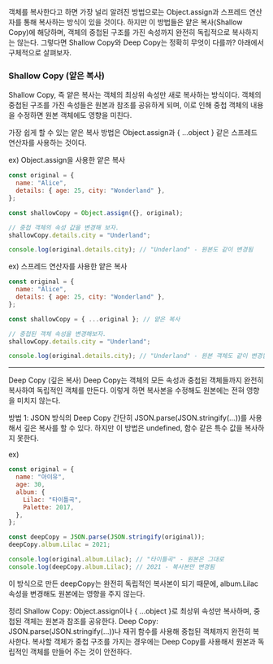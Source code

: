 객체를 복사한다고 하면 가장 널리 알려진 방법으로는 Object.assign과 스프레드 연산자를 통해 복사하는 방식이 있을 것이다. 하지만 이 방법들은 얕은 복사(Shallow Copy)에 해당하며, 객체의 중첩된 구조를 가진 속성까지 완전히 독립적으로 복사하지는 않는다. 그렇다면 Shallow Copy와 Deep Copy는 정확히 무엇이 다를까? 아래에서 구체적으로 살펴보자.

### Shallow Copy (얕은 복사)

Shallow Copy, 즉 얕은 복사는 객체의 최상위 속성만 새로 복사하는 방식이다. 객체의 중첩된 구조를 가진 속성들은 원본과 참조를 공유하게 되며, 이로 인해 중첩 객체의 내용을 수정하면 원본 객체에도 영향을 미친다.

가장 쉽게 할 수 있는 얕은 복사 방법은 Object.assign과 { ...object } 같은 스프레드 연산자를 사용하는 것이다.

ex) Object.assign을 사용한 얕은 복사

```js
const original = {
  name: "Alice",
  details: { age: 25, city: "Wonderland" },
};

const shallowCopy = Object.assign({}, original);

// 중첩 객체의 속성 값을 변경해 보자.
shallowCopy.details.city = "Underland";

console.log(original.details.city); // "Underland" - 원본도 같이 변경됨
```

ex) 스프레드 연산자를 사용한 얕은 복사

```js
const original = {
  name: "Alice",
  details: { age: 25, city: "Wonderland" },
};

const shallowCopy = { ...original }; // 얕은 복사

// 중첩된 객체 속성을 변경해보자.
shallowCopy.details.city = "Underland";

console.log(original.details.city); // "Underland" - 원본 객체도 같이 변경됨
```

---

Deep Copy (깊은 복사)
Deep Copy는 객체의 모든 속성과 중첩된 객체들까지 완전히 복사하여 독립적인 객체를 만든다. 이렇게 하면 복사본을 수정해도 원본에는 전혀 영향을 미치지 않는다.

방법 1: JSON 방식의 Deep Copy
간단히 JSON.parse(JSON.stringify(...))를 사용해서 깊은 복사를 할 수 있다. 하지만 이 방법은 undefined, 함수 같은 특수 값을 복사하지 못한다.

ex)

```js
const original = {
  name: "아이유",
  age: 30,
  album: {
    Lilac: "타이틀곡",
    Palette: 2017,
  },
};

const deepCopy = JSON.parse(JSON.stringify(original));
deepCopy.album.Lilac = 2021;

console.log(original.album.Lilac); // "타이틀곡" - 원본은 그대로
console.log(deepCopy.album.Lilac); // 2021 - 복사본만 변경됨
```

이 방식으로 만든 deepCopy는 완전히 독립적인 복사본이 되기 때문에, album.Lilac 속성을 변경해도 원본에는 영향을 주지 않는다.

정리
Shallow Copy: Object.assign이나 { ...object }로 최상위 속성만 복사하며, 중첩된 객체는 원본과 참조를 공유한다.
Deep Copy: JSON.parse(JSON.stringify(...))나 재귀 함수를 사용해 중첩된 객체까지 완전히 복사한다.
복사할 객체가 중첩 구조를 가지는 경우에는 Deep Copy를 사용해서 원본과 독립적인 객체를 만들어 주는 것이 안전하다.
